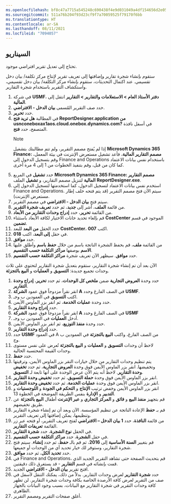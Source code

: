 ```yaml
---
ms.openlocfilehash: bf8c47a7715a545248c690438f4e9d031049a4df154656d2e0595d2c0df7933a
ms.sourcegitcommit: 511a76b204f93d23cf9f7a70059525f79170f6bb
ms.translationtype: HT
ms.contentlocale: ar-SA
ms.lasthandoff: 08/11/2021
ms.locfileid: "7094057"
---
```

## <a name="scenario"></a>السيناريو
تحتاج إلى تعديل تقرير افتراضي موجود. 

ستقوم بإنشاء شجرة تقارير وإضافتها إلى تعريف تقرير لإنتاج مركز تكلفة/ بيان دخل تقسيمي. عند اكتمال التحديثات، ستقوم بإنشاء مركز التكلفة/ بيان دخل تقسيمي، واستكشاف التقرير باستخدام شجرة التقارير.

1.  في شركة **USMF**، انتقل إلى **‎دفتر الأستاذ العام > الاستعلامات والتقارير > التقارير المالية**.
2.  حدد صف التقرير المُسمى **بيان الدخل - الافتراضي**.
3.  حدد **تحرير**. 
4.  في المطالبة **هل تريد فتح ReportDesigner.application من usnconeboxax1aos.cloud.onebox.dynamics.com?** في أسفل نافذة المتصفح، حدد **فتح**.
    > [!NOTE]
    >إذا لم يُفتح مصمم التقرير، ولم تتم مطالبتك بتشغيل **Microsoft Dynamics 365 Finance: مصمم التقارير المالية**، فأعد تشغيل مستعرض الإنترنت في بيئة المعمل، وقم بتسجيل الدخول إلى Finance and Operations باستخدام نفس بيانات الاعتماد كما كان من قبل، وقم بتنفيذ الخطوات من 1 إلى 4 مرة أخرى.
6.  حدد **تشغيل** في المربع **Microsoft Dynamics 365 Finance: مصمم التقارير المالية** لتنزيل مصمم التقارير، و **تشغيل** الملف **‎‎ReportDesigner.exe**. 
6.  استخدم نفس بيانات الاعتماد لتسجيل الدخول، كما استخدمتها لتسجيل الدخول إلى Finance and Operations. سيتم الآن فتح مصمم التقرير (قد يتم فتحه خلف إطار مستعرض الإنترنت).
7.  سيتم فتح **بيان الدخل - الافتراضي** في مصمم التقرير.
4.  من قائمة **الملف**، أشر إلى **جديد**، ثم حدد **تعريف شجرة التقرير**.
5.  من القائمة **تحرير**، حدد **إدراج وحدات التقارير من الأبعاد**.
6.  قم بإلغاء تحديد خانات الاختيار لكافة الأبعاد باستثناء **CostCenter‎** الموجود في قسم **تضمين**.
7.  حدد الحقل **من البعد** للبعد **CostCenter**، اكتب **007**. 
8.  في حقل **إلى البعد**، اكتب **018**.
9.  حدد **موافق**.
9.  من القائمة **ملف**، قم بحفظ الشجرة الناتجة باسم من خلال **حفظ باسم** وأطلق عليها **الاسم** بوصفها **مراكز التكلفة حسب التقسيم**.
10. حدد **موافق**. سيظهر الآن تعريف شجرة **مراكز التكلفة حسب التقسيم**.
    
الآن بعد أن تم إنشاء شجرة التقارير، ستقوم بتعديل شجرة التقارير لتحتوي على ثلاث وحدات تجميع جديدة: **التسويق** و **العمليات** و **البيع بالتجزئة**.
    
 
1.  حدد وحدة **العروض التجارية** ضمن **ملخص كل الوحدات**، ثم حدد **تحرير**، **إدراج وحدة التقارير**.
13. انقر نقراً مزدوجاً فوق عمود **الشركة A** في الصف الفارغ وحدد **USMF‎**.
14. اكتب **التسويق** في العمودين ب وجـ.
15. حدد وحدة **عمليات الخدمة**، ثم انقر بزر الماوس الأيمن. 
16. حدد **إدراج وحدة التقارير**.
18. انقر نقراً مزدوجاً فوق عمود **الشركة A** في الصف الفارغ وحدد **USMF‎**
19. أدخل **العمليات** في العمودين ب وجـ.
19. حدد وحدة **منفذ التوزيع**، ثم انقر بزر الماوس الأيمن. 
20. حدد **إدراج وحدة التقارير**.
22. حدد **USMF‎** في العمود A من الصف الفارغ، واكتب **البيع بالتجزئة** في العمودين ب وج.
22. لاحظ أن وحدات **التسويق** و **العمليات** و **البيع بالتجزئة** تُعرض على نفس مستوى وحدات القيمة المحتسبة الحالية. 
23. حدد **حفظ**.    
24. يتم تنظيم وحدات التقارير من خلال خيارات النقر بزر الماوس الأيمن، وترقيتها وتخفيضها. انقر بزر الماوس الأيمن فوق وحدة **العروض التجارية**، ثم حدد **تخفيض وحدة التقارير**. لاحظ أنه يتم الآن عرض الوحدة على أنها تابعة لـ **التسويق**.
26. انقر بزر الماوس الأيمن فوق وحدة **حملة التسويق**، ثم حدد **تخفيض وحدة التقارير**.
28. انقر بزر الماوس الأيمن فوق وحدة **عمليات الخدمة**، ثم حدد **تخفيض وحدة التقارير**.
4.  انقر بزر الماوس الأيمن وخفض ترتيب **الإنتاج** و **التحكم في الجودة** و **اللوجستيات** و **التدبير** و **الإدارة** بنفس الطريقة الموضحة في الخطوة 13. 
30. قم بتجهيز **منفذ البيع** و **فائق** و **المركز التجاري** و **عبر الإنترنت** أطفال **البيع بالتجزئة** عن طريق تخفيضهم.
31. قم بـ **حفظ** الإعادة الناتجة عن تنظيم المؤسسة. الآن وبعد أن تم إنشاء شجرة التقارير وتنظيمها، يمكن إضافتها إلى تعريف التقرير.
32. من قائمة **النافذة**، حدد **1 بيان الدخل – الافتراضي** لفتح تعريف التقرير، أو فتحه عبر زر القائمة **تعريفات التقارير**.
33. في الحقل **نوع الشجرة**، حدد **شجرة التقارير**.
34. في حقل **الشجرة**، حدد **مراكز التكلفة حسب التقسيم**.
35. قم بتغيير **السنة الأساسية** إلى **2016**، ثم قم بالـ **حفظ**، ثم حدد **إنشاء**. سيتم فتح شجرة التقارير، وستوفر لك خيار تحديد أي من الوحدات أو جميعها. 
36. حدد **تحديد الكل**، ثم حدد **موافق‏‎**.
36. في Finance and Operations، قم بتحديث الصفحة حتى تشاهد التقرير الجديد الذي قمت بإنشائه في قسم **التقارير** - قد يستغرق ذلك دقيقتين.
37. افتح تقرير **بيان الدخل - الافتراضي** الجديد.
36. حدد **شجرة التقارير** لعرض وحدات التقارير. بدلاً من ذلك، يمكنك التنقل لأسفل في صف من التقرير لعرض كافة الأرصدة الخاصة بكافة وحدات شجرة التقارير.  لن تظهر كافة وحدات التقرير في شجرة التقارير مع البيانات، بسبب وجود البيانات بالجهاز الظاهري.     
38. أغلق صفحات التقرير ومصمم التقرير.

